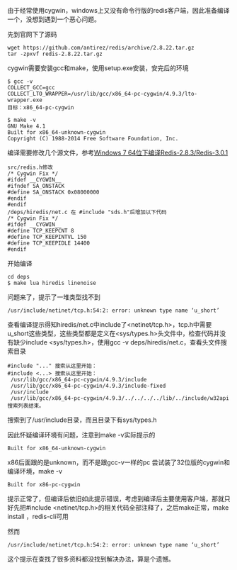 由于经常使用cygwin，windows上又没有命令行版的redis客户端，因此准备编译一个，没想到遇到一个恶心问题。

先到官网下了源码
``` shell
wget https://github.com/antirez/redis/archive/2.8.22.tar.gz
tar -zpxvf redis-2.8.22.tar.gz
```

cygwin需要安装gcc和make，使用setup.exe安装，安完后的环境

``` shell
$ gcc -v
COLLECT_GCC=gcc
COLLECT_LTO_WRAPPER=/usr/lib/gcc/x86_64-pc-cygwin/4.9.3/lto-wrapper.exe
目标：x86_64-pc-cygwin

$ make -v
GNU Make 4.1
Built for x86_64-unknown-cygwin
Copyright (C) 1988-2014 Free Software Foundation, Inc.
```

编译需要修改几个源文件，参考[Windows 7 64位下编译Redis-2.8.3/Redis-3.0.1](http://my.oschina.net/maxid/blog/186506)

```
src/redis.h修改
/* Cygwin Fix */   
#ifdef __CYGWIN__   
#ifndef SA_ONSTACK   
#define SA_ONSTACK 0x08000000   
#endif   
#endif
/deps/hiredis/net.c 在 #include "sds.h"后增加以下代码
/* Cygwin Fix */   
#ifdef __CYGWIN__
#define TCP_KEEPCNT 8
#define TCP_KEEPINTVL 150
#define TCP_KEEPIDLE 14400
#endif
```

开始编译
```
cd deps
$ make lua hiredis linenoise
```

问题来了，提示了一堆类型找不到
```
/usr/include/netinet/tcp.h:54:2: error: unknown type name ‘u_short’
```

查看编译提示得知hiredis/net.c中include了<netinet/tcp.h>，tcp.h中需要u_short这些类型，这些类型都是定义在<sys/types.h>头文件中，检查代码并没有缺少include <sys/types.h>，使用gcc -v deps/hiredis/net.c，查看头文件搜索目录
```
#include "..." 搜索从这里开始：
#include <...> 搜索从这里开始：
 /usr/lib/gcc/x86_64-pc-cygwin/4.9.3/include
 /usr/lib/gcc/x86_64-pc-cygwin/4.9.3/include-fixed
 /usr/include
 /usr/lib/gcc/x86_64-pc-cygwin/4.9.3/../../../../lib/../include/w32api
搜索列表结束。
```

搜索到了/usr/include目录，而且目录下有sys/types.h

因此怀疑编译环境有问题，注意到make -v实际提示的
```
Built for x86_64-unknown-cygwin
```
x86后面跟的是unknown，而不是跟gcc-v一样的pc
尝试装了32位版的cygwin和编译环境，make -v
```
Built for x86-pc-cygwin
```

提示正常了，但编译后依旧如此提示错误，考虑到编译后主要使用客户端，那就只好先把#include <netinet/tcp.h>的相关代码全部注释了，之后make正常，make install ，redis-cli可用

然而
```
/usr/include/netinet/tcp.h:54:2: error: unknown type name ‘u_short’
```
这个提示在查找了很多资料都没找到解决办法，算是个遗憾。
